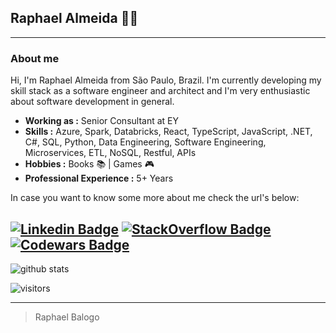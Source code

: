 ## Raphael Almeida 👨‍💻
  
---------------------------------------------------------------------------------------------------------------------------------------------------------------------------------
  
### About me
  Hi, I'm Raphael Almeida from São Paulo, Brazil. I'm currently developing my skill stack as a software engineer and architect and I'm very enthusiastic about software development in general.

-  **Working as :** Senior Consultant at EY
-  **Skills :** Azure, Spark, Databricks, React, TypeScript, JavaScript, .NET, C#, SQL, Python, Data Engineering, Software Engineering, Microservices, ETL, NoSQL,
Restful, APIs
-  **Hobbies :** Books :books: | Games :video_game:
-  **Professional Experience :** 5+ Years

In case you want to know some more about me check the url's below:

[![Linkedin Badge](https://img.shields.io/badge/LinkedIn-Raphael%20Balogo-blue)](https://www.linkedin.com/in/raphaelBalogo/) 
[![StackOverflow Badge](https://img.shields.io/badge/StackOverflow-Raphael%20Balogo-green)](https://stackoverflow.com/users/11347945/raphael-balogo) 
[![Codewars Badge](https://www.codewars.com/users/balogoraphael/badges/small)](https://www.codewars.com/users/balogoraphael/) 
---------------------------------------------------------------------------------------------------------------------------------------------------------------------------------

![github stats](https://github-readme-stats.vercel.app/api?username=raphabg&show_icons=true)

 ![visitors](https://visitor-badge.laobi.icu/badge?page_id=baloghDesign.bio)

---------------------------------------------------------------------------------------------------------------------------------------------------------------------------------
> Raphael Balogo
